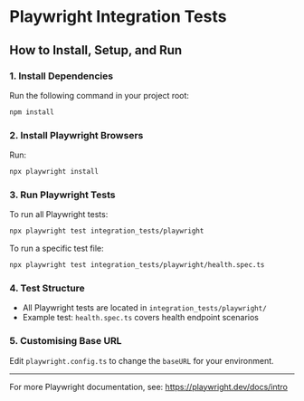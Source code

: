 # Playwright Integration Tests

## How to Install, Setup, and Run

### 1. Install Dependencies

Run the following command in your project root:

```bash
npm install
```

### 2. Install Playwright Browsers

Run:

```bash
npx playwright install
```

### 3. Run Playwright Tests

To run all Playwright tests:

```bash
npx playwright test integration_tests/playwright
```

To run a specific test file:

```bash
npx playwright test integration_tests/playwright/health.spec.ts
```

### 4. Test Structure

- All Playwright tests are located in `integration_tests/playwright/`
- Example test: `health.spec.ts` covers health endpoint scenarios

### 5. Customising Base URL

Edit `playwright.config.ts` to change the `baseURL` for your environment.

---
For more Playwright documentation, see: https://playwright.dev/docs/intro
